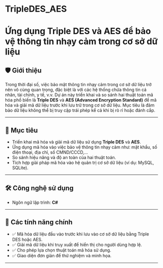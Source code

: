 # TripleDES_AES
# Ứng dụng Triple DES và AES để bảo vệ thông tin nhạy cảm trong cơ sở dữ liệu

## 🛡️ Giới thiệu

Trong thời đại số, việc bảo mật thông tin nhạy cảm trong cơ sở dữ liệu trở nên vô cùng quan trọng, đặc biệt là với các hệ thống chứa thông tin cá nhân, tài chính, y tế, v.v. Dự án này triển khai và so sánh hai thuật toán mã hóa phổ biến là **Triple DES** và **AES (Advanced Encryption Standard)** để mã hóa và giải mã dữ liệu trước khi lưu trữ trong cơ sở dữ liệu. Mục tiêu là đảm bảo dữ liệu không thể bị truy cập trái phép kể cả khi bị rò rỉ hoặc đánh cắp.

---

## 📌 Mục tiêu

- Triển khai mã hóa và giải mã dữ liệu sử dụng **Triple DES** và **AES**.
- Ứng dụng mã hóa vào việc bảo vệ thông tin nhạy cảm như: mật khẩu, số điện thoại, địa chỉ, số CMND/CCCD,...
- So sánh hiệu năng và độ an toàn của hai thuật toán.
- Tích hợp giải pháp mã hóa vào hệ quản trị cơ sở dữ liệu (ví dụ: MySQL, SQLite).

---

## 🛠️ Công nghệ sử dụng

- Ngôn ngữ lập trình: **C#**

---

## 🔐 Các tính năng chính

- ✅ Mã hóa dữ liệu đầu vào trước khi lưu vào cơ sở dữ liệu bằng Triple DES hoặc AES.
- ✅ Giải mã dữ liệu khi truy xuất để hiển thị cho người dùng hợp lệ.
- ✅ Cho phép lựa chọn thuật toán mã hóa sử dụng.
- ✅ Giao diện đơn giản để thử nghiệm và minh họa.

---


